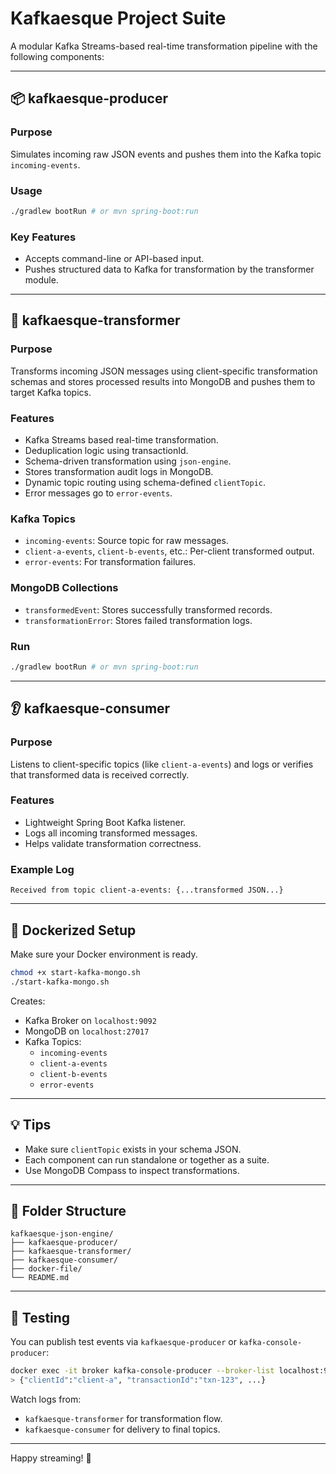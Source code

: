 # Kafkaesque Project Suite

A modular Kafka Streams-based real-time transformation pipeline with the following components:

---

## 📦 kafkaesque-producer

### Purpose
Simulates incoming raw JSON events and pushes them into the Kafka topic `incoming-events`.

### Usage

```bash
./gradlew bootRun # or mvn spring-boot:run
```

### Key Features
- Accepts command-line or API-based input.
- Pushes structured data to Kafka for transformation by the transformer module.

---

## 🔄 kafkaesque-transformer

### Purpose
Transforms incoming JSON messages using client-specific transformation schemas and stores processed results into MongoDB and pushes them to target Kafka topics.

### Features
- Kafka Streams based real-time transformation.
- Deduplication logic using transactionId.
- Schema-driven transformation using `json-engine`.
- Stores transformation audit logs in MongoDB.
- Dynamic topic routing using schema-defined `clientTopic`.
- Error messages go to `error-events`.

### Kafka Topics
- `incoming-events`: Source topic for raw messages.
- `client-a-events`, `client-b-events`, etc.: Per-client transformed output.
- `error-events`: For transformation failures.

### MongoDB Collections
- `transformedEvent`: Stores successfully transformed records.
- `transformationError`: Stores failed transformation logs.

### Run

```bash
./gradlew bootRun # or mvn spring-boot:run
```

---

## 👂 kafkaesque-consumer

### Purpose
Listens to client-specific topics (like `client-a-events`) and logs or verifies that transformed data is received correctly.

### Features
- Lightweight Spring Boot Kafka listener.
- Logs all incoming transformed messages.
- Helps validate transformation correctness.

### Example Log

```
Received from topic client-a-events: {...transformed JSON...}
```

---

## 🐳 Dockerized Setup

Make sure your Docker environment is ready.

```bash
chmod +x start-kafka-mongo.sh
./start-kafka-mongo.sh
```

Creates:
- Kafka Broker on `localhost:9092`
- MongoDB on `localhost:27017`
- Kafka Topics:
  - `incoming-events`
  - `client-a-events`
  - `client-b-events`
  - `error-events`

---

## 💡 Tips

- Make sure `clientTopic` exists in your schema JSON.
- Each component can run standalone or together as a suite.
- Use MongoDB Compass to inspect transformations.

---

## 📁 Folder Structure

```
kafkaesque-json-engine/
├── kafkaesque-producer/
├── kafkaesque-transformer/
├── kafkaesque-consumer/
├── docker-file/
└── README.md
```

---

## 🧪 Testing

You can publish test events via `kafkaesque-producer` or `kafka-console-producer`:

```bash
docker exec -it broker kafka-console-producer --broker-list localhost:9092 --topic incoming-events
> {"clientId":"client-a", "transactionId":"txn-123", ...}
```

Watch logs from:
- `kafkaesque-transformer` for transformation flow.
- `kafkaesque-consumer` for delivery to final topics.

---

Happy streaming! 🚀